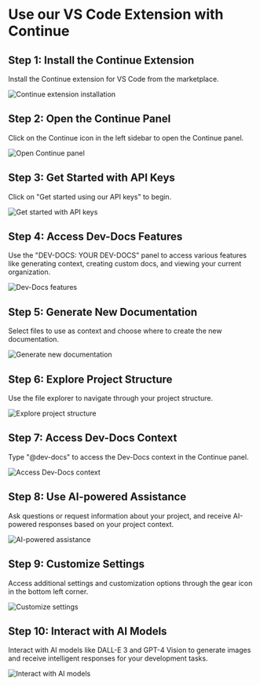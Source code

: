

  # Use our VS Code Extension with Continue

## Step 1: Install the Continue Extension

Install the Continue extension for VS Code from the marketplace.

![Continue extension installation](/img/use_our_vs_code_extension_with_continue/step_1.png)

## Step 2: Open the Continue Panel

Click on the Continue icon in the left sidebar to open the Continue panel.

![Open Continue panel](/img/use_our_vs_code_extension_with_continue/step_2.png)

## Step 3: Get Started with API Keys

Click on "Get started using our API keys" to begin.

![Get started with API keys](/img/use_our_vs_code_extension_with_continue/step_3.png)

## Step 4: Access Dev-Docs Features

Use the "DEV-DOCS: YOUR DEV-DOCS" panel to access various features like generating context, creating custom docs, and viewing your current organization.

![Dev-Docs features](/img/use_our_vs_code_extension_with_continue/step_4.png)

## Step 5: Generate New Documentation

Select files to use as context and choose where to create the new documentation.

![Generate new documentation](/img/use_our_vs_code_extension_with_continue/step_5.png)

## Step 6: Explore Project Structure

Use the file explorer to navigate through your project structure.

![Explore project structure](/img/use_our_vs_code_extension_with_continue/step_6.png)

## Step 7: Access Dev-Docs Context

Type "@dev-docs" to access the Dev-Docs context in the Continue panel.

![Access Dev-Docs context](/img/use_our_vs_code_extension_with_continue/step_7.png)

## Step 8: Use AI-powered Assistance

Ask questions or request information about your project, and receive AI-powered responses based on your project context.

![AI-powered assistance](/img/use_our_vs_code_extension_with_continue/step_8.png)

## Step 9: Customize Settings

Access additional settings and customization options through the gear icon in the bottom left corner.

![Customize settings](/img/use_our_vs_code_extension_with_continue/step_10.png)

## Step 10: Interact with AI Models

Interact with AI models like DALL-E 3 and GPT-4 Vision to generate images and receive intelligent responses for your development tasks.

![Interact with AI models](/img/use_our_vs_code_extension_with_continue/step_14.png)

  